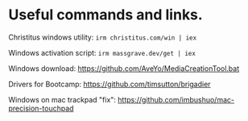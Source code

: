 # Useful commands and links.

Christitus windows utility: ```irm christitus.com/win | iex```

Windows activation script: ```irm massgrave.dev/get | iex```


Windows download: https://github.com/AveYo/MediaCreationTool.bat

Drivers for Bootcamp: https://github.com/timsutton/brigadier

Windows on mac trackpad "fix": https://github.com/imbushuo/mac-precision-touchpad
